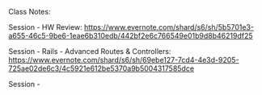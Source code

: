 Class Notes:


Session - HW Review:
https://www.evernote.com/shard/s6/sh/5b5701e3-a655-46c5-9be6-1eae6b310edb/442bf2e6c766549e01b9d8b46219df25


Session - Rails - Advanced Routes & Controllers:
https://www.evernote.com/shard/s6/sh/69ebe127-7cd4-4e3d-9205-725ae02de6c3/4c5921e612be5370a9b5004317585dce



Session - 